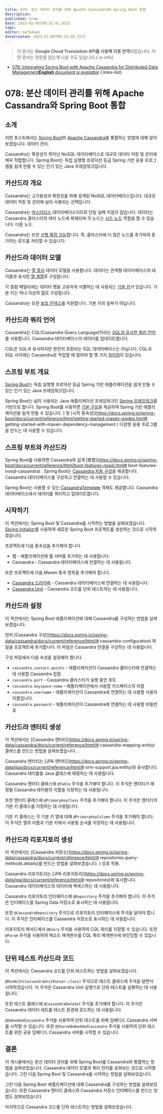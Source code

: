 ```yaml
---
title: 078: 분산 데이터 관리를 위해 Apache Cassandra와 Spring Boot 통합
description: 
published: true
date: 2023-02-05T09:32:41.421Z
tags: 
editor: markdown
dateCreated: 2023-02-05T09:32:39.727Z
---
```


> 이 문서는 **Google Cloud Translation API를 사용해 자동 번역**되었습니다.
어떤 문서는 원문을 읽는게 나을 수도 있습니다.{.is-info}



- [078: Integrating Spring Boot with Apache Cassandra for Distributed Data Management***English** document is available*](/en/Knowledge-base/Spring-Boot/Learning/078-integrating-spring-boot-with-apache-cassandra-for-distributed-data-management)
{.links-list}


# 078: 분산 데이터 관리를 위해 Apache Cassandra와 Spring Boot 통합

## 소개

이번 포스트에서는 [Spring Boot](https://spring.io/projects/spring-boot)와 [Apache Cassandra](http://cassandra.apache.org/)를 통합하는 방법에 대해 알아보겠습니다. 데이터 관리.

Cassandra는 확장성이 뛰어난 NoSQL 데이터베이스로 대규모 데이터 저장 및 관리에 매우 적합합니다. Spring Boot는 독립 실행형 프로덕션 등급 Spring 기반 응용 프로그램을 쉽게 만들 수 있는 인기 있는 Java 프레임워크입니다.

## 카산드라 개요

Cassandra는 고가용성과 확장성을 위해 설계된 NoSQL 데이터베이스입니다. 대규모 데이터 저장 및 관리에 널리 사용되는 선택입니다.

Cassandra는 [마스터리스](https://en.wikipedia.org/wiki/Masterless_architecture) 데이터베이스이므로 단일 실패 지점이 없습니다. 데이터는 Cassandra 클러스터의 여러 노드에 복제되며 각 노드는 [시드 노드](http://docs.datastax.com/en/cassandra/3.x/cassandra/initialize/initializeSingleDS.html) 역할을 할 수 있습니다. 다른 노드.

Cassandra는 또한 [선형 확장 가능](https://en.wikipedia.org/wiki/Linear_scalability)합니다. 즉, 클러스터에 더 많은 노드를 추가하여 증가하는 로드를 처리할 수 있습니다.

## 카산드라 데이터 모델

Cassandra는 [열 중심](https://en.wikipedia.org/wiki/Column-oriented_DBMS) 데이터 모델을 사용합니다. 데이터는 관계형 데이터베이스의 테이블과 유사한 [열 계열](http://docs.datastax.com/en/cassandra/3.x/cassandra/dml/dmlAboutDataModels.html)로 구성됩니다.

각 컬럼 패밀리에는 데이터 행을 고유하게 식별하는 데 사용되는 [기본 키](http://docs.datastax.com/en/cassandra/3.x/cassandra/dml/dmlPrimaryKeyConcept.html)가 있습니다. 기본 키는 하나 이상의 [열](http://docs.datastax.com/en/cassandra/3.x/cassandra/dml/dmlColumns.html)로 구성됩니다.

Cassandra는 또한 [보조 인덱스](http://docs.datastax.com/en/cassandra/3.x/cassandra/dml/dmlIndexesConcept.html)를 지원합니다. 기본 키의 일부가 아닙니다.

## 카산드라 쿼리 언어

Cassandra는 CQL(Cassandra Query Language)이라는 [SQL과 유사한 쿼리 언어](http://docs.datastax.com/en/cassandra/3.x/cassandra/dml/dmlSelect.html)를 사용합니다. Cassandra 데이터베이스의 데이터를 업데이트합니다.

CQL은 SQL과 유사하지만 완전히 호환되는 SQL 데이터베이스는 아닙니다. CQL과 SQL 사이에는 Cassandra로 작업할 때 알아야 할 몇 가지 [차이점](http://docs.datastax.com/en/cql/3.1/cql/cql_reference/cqlCommandsTOC.html)이 있습니다.

## 스프링 부트 개요

[Spring Boot](https://spring.io/projects/spring-boot)는 독립 실행형 프로덕션 등급 Spring 기반 애플리케이션을 쉽게 만들 수 있는 인기 있는 Java 프레임워크입니다.

Spring Boot는 널리 사용되는 Java 애플리케이션 프레임워크인 [Spring 프레임워크](https://spring.io/projects/spring-framework)를 기반으로 합니다. Spring Boot를 사용하면 [기본 구성](https://docs.spring.io/spring-boot/docs/current/reference/html/boot-features-external-config.html)을 제공하여 Spring 기반 애플리케이션을 쉽게 만들 수 있습니다. ) 및 [시작 종속성](https://docs.spring.io/spring-boot/docs/current/reference/html/getting-started-maven-guides.html# getting-started-with-maven-dependency-management ) 다양한 응용 프로그램을 만드는 데 사용할 수 있습니다.

## 스프링 부트와 카산드라

Spring Boot를 사용하면 Cassandra와 쉽게 [통합](https://docs.spring.io/spring-boot/docs/current/reference/html/boot-features-nosql.html# boot-features-nosql-cassandra) . Spring Boot는 [Cassandra 자동 구성](https://docs.spring.io/spring-boot/docs/current/reference/html/boot-features-nosql.html#boot-features-nosql-cassandra)을 제공합니다. Cassandra 데이터베이스를 구성하고 연결하는 데 사용할 수 있습니다.

Spring Boot는 사용할 수 있는 [CassandraTemplate](https://docs.spring.io/spring-data/cassandra/docs/current/api/org/springframework/data/cassandra/core/CassandraTemplate.html) 객체도 제공합니다. Cassandra 데이터베이스에서 데이터를 쿼리하고 업데이트합니다.

## 시작하기

이 섹션에서는 Spring Boot 및 Cassandra를 시작하는 방법을 살펴보겠습니다. [Spring Initializr](https://start.spring.io/)를 사용하여 새로운 Spring Boot 프로젝트를 생성하는 것으로 시작하겠습니다.

프로젝트에 다음 종속성을 추가해야 합니다.

- 웹 - 애플리케이션에 웹 서버를 추가하는 데 사용됩니다.
- Cassandra - Cassandra 데이터베이스에 연결하는 데 사용됩니다.

또한 프로젝트에 다음 Maven 종속 항목을 추가해야 합니다.

- [Cassandra 드라이버](https://mvnrepository.com/artifact/org.apache.cassandra/cassandra-driver-core) - Cassandra 데이터베이스에 연결하는 데 사용됩니다.
- [Cassandra Unit](https://mvnrepository.com/artifact/org.cassandraunit/cassandra-unit) - Cassandra 코드를 단위 테스트하는 데 사용됩니다.

## 카산드라 설정

이 섹션에서는 Spring Boot 애플리케이션에 대해 Cassandra를 구성하는 방법을 살펴보겠습니다.

먼저 [Cassandra 구성](https://docs.spring.io/spring-data/cassandra/docs/current/reference/html/# cassandra-configuration) 파일을 프로젝트에 추가합니다. 이 파일은 Cassandra 연결을 구성하는 데 사용됩니다.

구성 파일에서 다음 속성을 설정해야 합니다.

- `cassandra.contact-points` - 애플리케이션이 Cassandra 클러스터에 연결하는 데 사용할 Cassandra 접점
- `cassandra.port` - Cassandra 클러스터가 실행 중인 포트
- `cassandra.keyspace-name` - 애플리케이션에서 사용할 키스페이스의 이름
- `cassandra.username` - 애플리케이션이 Cassandra에 연결하는 데 사용할 사용자 이름입니다.
- `cassandra.password` - 애플리케이션이 Cassandra에 연결하는 데 사용할 비밀번호

## 카산드라 엔터티 생성

이 섹션에서는 [Cassandra 엔터티](https://docs.spring.io/spring-data/cassandra/docs/current/reference/html/# cassandra-mapping-entity) 클래스를 만드는 방법을 살펴보겠습니다. .

Cassandra 엔터티는 [JPA 엔터티](https://docs.spring.io/spring-data/jpa/docs/current/reference/html/# orm-support.jpa.entity)와 유사합니다. Cassandra 테이블을 Java 클래스에 매핑하는 데 사용됩니다.

Cassandra 엔터티 클래스에 `@Table` 주석을 추가해야 합니다. 이 주석은 엔터티가 매핑될 Cassandra 테이블의 이름을 지정하는 데 사용됩니다.

또한 엔티티 클래스에 `@PrimaryKeyClass` 주석을 추가해야 합니다. 이 주석은 엔티티의 기본 키 클래스를 지정하는 데 사용됩니다.

기본 키 클래스는 각 기본 키 열에 대해 `@PrimaryKeyColumn` 주석을 추가해야 합니다. 이 주석은 열의 이름과 기본 키에서 사용될 순서를 지정하는 데 사용됩니다.

## 카산드라 리포지토리 생성

이 섹션에서는 [Cassandra 저장소](https://docs.spring.io/spring-data/cassandra/docs/current/reference/html/# repositories.query-methods.details)를 만드는 방법을 살펴보겠습니다. ) 상호 작용.

Cassandra 리포지토리는 [JPA 리포지토리](https://docs.spring.io/spring-data/jpa/docs/current/reference/html/# repositories)와 유사합니다. Cassandra 데이터베이스의 데이터에 액세스하는 데 사용됩니다.

Cassandra 리포지토리 인터페이스에 `@Repository` 주석을 추가해야 합니다. 이 주석은 인터페이스를 Spring Data 저장소로 표시하는 데 사용됩니다.

또한 `@CassandraRepository` 주석으로 리포지토리 인터페이스에 주석을 달아야 합니다. 이 주석은 인터페이스를 Cassandra 저장소로 표시하는 데 사용됩니다.

리포지토리 메서드에서 `@Query` 주석을 사용하여 CQL 쿼리를 지정할 수 있습니다. 또한 `@Param` 주석을 사용하여 메소드 매개변수를 CQL 쿼리 매개변수에 바인딩할 수 있습니다.

## 단위 테스트 카산드라 코드

이 섹션에서는 Cassandra 코드를 단위 테스트하는 방법을 살펴보겠습니다.

`@RunWith(CassandraUnitRunner.class)` 주석으로 테스트 클래스에 주석을 달면서 시작하겠습니다. 이 주석은 Cassandra Unit 실행기로 단위 테스트를 실행하는 데 사용됩니다.

또한 테스트 클래스에 `@CassandraDataSet` 주석을 추가해야 합니다. 이 주석은 Cassandra 데이터 세트를 테스트 환경에 로드하는 데 사용됩니다.

`@EmbeddedCassandra` 주석을 사용하여 단위 테스트를 위해 임베디드 Cassandra 서버를 시작할 수 있습니다. 또한 `@SharedEmbeddedCassandra` 주석을 사용하여 단위 테스트를 위한 공유 임베디드 Cassandra 서버를 시작할 수 있습니다.

## 결론

이 게시물에서는 분산 데이터 관리를 위해 Spring Boot를 Cassandra와 통합하는 방법을 살펴보았습니다. Cassandra 데이터 모델과 쿼리 언어를 살펴보는 것으로 시작했습니다. 그런 다음 Spring Boot 및 Cassandra를 시작하는 방법을 살펴보았습니다.

그런 다음 Spring Boot 애플리케이션에 대해 Cassandra를 구성하는 방법을 살펴보았습니다. 또한 Cassandra 엔터티 클래스와 Cassandra 저장소 인터페이스를 만드는 방법도 살펴보았습니다.

마지막으로 Cassandra 코드를 단위 테스트하는 방법을 살펴보았습니다.